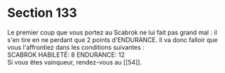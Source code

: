 # Section 133

Le premier coup que vous portez au Scabrok ne lui fait pas grand mal : il s'en tire en ne perdant que 2 points d'ENDURANCE. Il va donc falloir que vous l'affrontiez dans les conditions suivantes :  
SCABROK HABILETÉ: 8 ENDURANCE: 12  
Si vous êtes vainqueur, rendez-vous au [[54]].